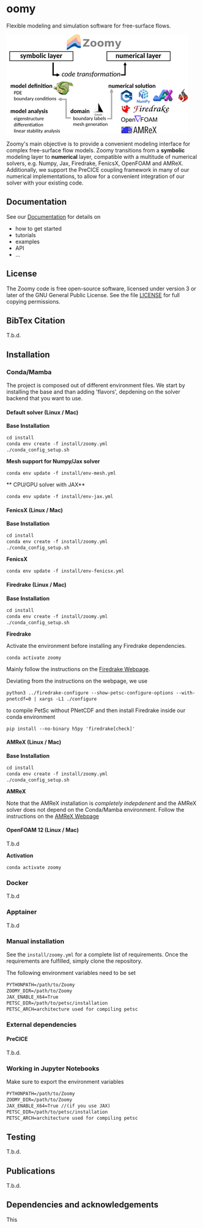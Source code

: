 # oomy

Flexible modeling and simulation software for free-surface flows.

![](web/images/overview2.png)

Zoomy's main objective is to provide a convenient modeling interface for complex free-surface flow models. Zoomy transitions from a **symbolic** modeling layer to **numerical** layer, compatible with a multitude of numerical solvers, e.g. Numpy, Jax, Firedrake, FenicsX, OpenFOAM and AMReX. Additionally, we support the PreCICE coupling framework in many of our numerical implementations, to allow for a convenient integration of our solver with your existing code.

## Documentation

See our [Documentation](https://mbd-rwth.github.io/Zoomy/) for details on

-   how to get started
-   tutorials
-   examples
-   API
-   ...

## License

The Zoomy code is free open-source software, licensed under version 3 or later of the GNU General Public License. See the file [LICENSE](LICENSE) for full copying permissions.

## BibTex Citation

T.b.d.

## Installation

### Conda/Mamba

The project is composed out of different environment files. We start by installing the base and than adding 'flavors', depdening on the solver backend that you want to use.

#### Default solver (Linux / Mac)

**Base Installation**

```         
cd install
conda env create -f install/zoomy.yml
./conda_config_setup.sh
```

**Mesh support for Numpy/Jax solver**

```         
conda env update -f install/env-mesh.yml
```

\*\* CPU/GPU solver with JAX\*\*

```         
conda env update -f install/env-jax.yml
```

#### FenicsX (Linux / Mac)

**Base Installation**

```         
cd install
conda env create -f install/zoomy.yml
./conda_config_setup.sh
```

**FenicsX**

```         
conda env update -f install/env-fenicsx.yml
```

#### Firedrake (Linux / Mac)

**Base Installation**

```         
cd install
conda env create -f install/zoomy.yml
./conda_config_setup.sh
```

**Firedrake**

Activate the environment before installing any Firedrake dependencies.

```         
conda activate zoomy
```

Mainly follow the instructions on the [Firedrake Webpage](https://www.firedrakeproject.org/install.html#install-firedrake).

Deviating from the instructions on the webpage, we use

```         
python3 ../firedrake-configure --show-petsc-configure-options --with-pnetcdf=0 | xargs -L1 ./configure
```

to compile PetSc without PNetCDF and then install Firedrake inside our conda environment

```         
pip install --no-binary h5py 'firedrake[check]'
```

#### AMReX (Linux / Mac)

**Base Installation**

```         
cd install
conda env create -f install/zoomy.yml
./conda_config_setup.sh
```

**AMReX**

Note that the AMReX installation is *completely indepdenent* and the AMReX solver does not depend on the Conda/Mamba environment. Follow the instructions on the [AMReX Webpage](https://amrex-codes.github.io/amrex/docs_html/Introduction.html)

#### OpenFOAM 12 (Linux / Mac)

T.b.d

**Activation**

```         
conda activate zoomy
```

### Docker

T.b.d

### Apptainer

T.b.d

### Manual installation

See the `install/zoomy.yml` for a complete list of requirements. Once the requirements are fulfilled, simply clone the repository.

The following environment variables need to be set

```{bash}
PYTHONPATH=/path/to/Zoomy
ZOOMY_DIR=/path/to/Zoomy
JAX_ENABLE_X64=True
PETSC_DIR=/path/to/petsc/installation
PETSC_ARCH=architecture used for compiling petsc
```

### External dependencies

#### PreCICE

T.b.d.

### Working in Jupyter Notebooks

Make sure to export the environment variables

```{bash}
PYTHONPATH=/path/to/Zoomy
ZOOMY_DIR=/path/to/Zoomy
JAX_ENABLE_X64=True //(if you use JAX)
PETSC_DIR=/path/to/petsc/installation
PETSC_ARCH=architecture used for compiling petsc
```

## Testing

T.b.d.

## Publications

T.b.d.

## Dependencies and acknowledgements

This